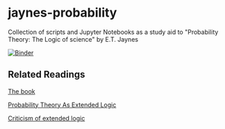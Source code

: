 # jaynes-probability
Collection of scripts and Jupyter Notebooks as a study aid to "Probability Theory: The Logic of science" by E.T. Jaynes

[![Binder](https://mybinder.org/badge_logo.svg)](https://mybinder.org/v2/gh/DavidGarfinkle/jaynes-probability/master)

## Related Readings 
[The book](http://www.med.mcgill.ca/epidemiology/hanley/bios601/GaussianModel/JaynesProbabilityTheory.pdf)

[Probability Theory As Extended Logic](https://bayes.wustl.edu/)

[Criticism of extended logic](https://meaningness.com/probability-and-logic?fbclid=IwAR07CsEa1mElWEksnngmd8B7PP8-p2NrHiMBpvI4-Sufe7W0krqwS3sbtBs)

